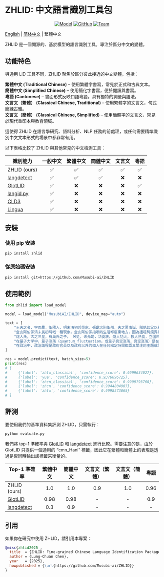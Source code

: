 # ZHLID: 中文語言識別工具包
<p align="center">
    <a href="https://huggingface.co/MusubiAI/ZHLID"><img alt="Model" src="https://img.shields.io/badge/🤗%20Model%20Page-zhlid-yellow"></a>
    <a href="https://github.com/Musubi-ai/Musubi/blob/main/LICENSE"><img alt="GitHub" src="https://img.shields.io/badge/license-Apache_2.0-blue"></a>
    <a href="https://github.com/Musubi-ai"><img alt="Team" src="https://img.shields.io/badge/Built%20by-Musubi%20Team-blue"></a>

</p>

[English](../README.md) | [简体中文](docs/README_zh-CN.md) | 繁體中文

ZHLID 是一個開源的、基於模型的語言識別工具，專注於區分中文的變體。

## 功能特色
與通用 LID 工具不同，ZHLID 聚焦於區分彼此接近的中文變體，包括：

**繁體中文 (Traditional Chinese)** – 使用繁體字書寫，常見於正式和古典文本。  
**簡體中文 (Simplified Chinese)** – 使用簡化字書寫，便於閱讀與書寫。  
**粵語 (Cantonese)** – 書面形式反映口語粵語，具有獨特的詞彙與語法。  
**文言文（繁體） (Classical Chinese, Traditional)** – 使用繁體字的文言文，句式簡練古雅。  
**文言文（簡體） (Classical Chinese, Simplified)** – 使用簡體字的文言文，常見於現代重印本與教育領域。

這使得 ZHLID 在語言學研究、語料分析、NLP 任務的前處理，或任何需要精準識別中文文本形式的場景中都非常有用。

以下表格比較了 ZHLID 與其他常見的中文檢測工具：

| 識別能力 | 一般中文 | 繁體中文 | 簡體中文 | 文言文 | 粵語 |
|------|:----:|:----:|:----:|:----:|:----:|
| ZHLID (ours) | ✅ | ✅ | ✅ | ✅ | ✅ |
| [langdetect](https://github.com/Mimino666/langdetect) | ✅ | ✅ | ✅ | ❌ | ❌ |
| [GlotLID](https://github.com/cisnlp/GlotLID/tree/main) | ✅ | ❌ | ❌ | ❌ | ✅ |
| [langid.py](https://github.com/saffsd/langid.py) | ✅ | ❌ | ❌ | ❌ | ❌ |
| [CLD3](https://github.com/google/cld3?tab=readme-ov-file#supported-languages) | ✅ | ❌ | ❌ | ❌ | ❌ |
| [Lingua](https://github.com/pemistahl/lingua-py) | ✅ | ❌ | ❌ | ❌ | ❌ |

## 安裝
### 使用 pip 安裝
```bash
pip install zhlid
```

### 從原始碼安裝
```bash
pip install git+https://github.com/Musubi-ai/ZHLID
```

## 使用範例
```python
from zhlid import load_model

model = load_model("MusubiAI/ZHLID", device_map="auto")

text = [
    "王夫之者，字而農，衡陽人，明末清初哲學家。張獻忠陷衡州，夫之匿南嶽，賊執其父以為質。夫之自引刀遍刺肢體，舁往易父。",
    "金山阿伯係清末民初時嘅一種現象。金山阿伯係指嗰啲生活喺廣東地方，因為搵唔夠錢畀家人生活，要出洋到舊金山或新金山做苦工，掘金礦。",
    "燧人氏，古之三皇，有巢氏之子。 风姓，讳允婼，华夏族。燧人钻火，教人熟食，立国曰燧明，为后世奉为「火祖」，号燧皇。立一百一十年，崩，子伏羲嗣。\n\n**引据**\n《风俗通义·皇霸篇》\n*",
    "在量子力学中，量子涨落（quantum fluctuation。或量子真空涨落，真空涨落）是在空间任意位置对于能量的暂时变化。 \n从维尔纳·海森堡的不确定性原理可以推导出这结论。",
    "在政治中，政治議程是政府官員以及政府以外的個人在任何給定時間都認真關注的主題或問題/議題的列表。"
]

res = model.predict(text, batch_size=5)
print(res)
# [
#     {'label': 'zhtw_classical', 'confidence_score': 0.9999634027}, 
#     {'label': 'yue', 'confidence_score': 0.9376096725}, 
#     {'label': 'zhcn_classical', 'confidence_score': 0.9999793768}, 
#     {'label': 'zhcn', 'confidence_score': 0.9944804907}, 
#     {'label': 'zhtw', 'confidence_score': 0.9998573065}
# ]
```

## 評測
要使用我們的基準資料集評測 ZHLID，只需執行：
```bash
python evaluate.py
```

我們將 top-1 準確率與 [GlotLID](https://github.com/cisnlp/GlotLID/tree/main) 和 [langdetect](https://github.com/Mimino666/langdetect) 進行比較。需要注意的是，由於 GlotLID 只提供一個通用的 “cmn_Hani” 標籤，因此它在繁體和簡體上的表現是透過是否同時輸出該標籤來衡量的。

| Top-1 準確率                                              | 繁體中文 | 簡體中文 | 文言文（繁體） | 文言文（簡體） |  粵語  |
| ------------------------------------------------------ | :--: | :--: | :-----: | :-----: | :--: |
| ZHLID (ours)                                           |  1.0 |  1.0 |   0.9   |   1.0   | 0.96 |
| [GlotLID](https://github.com/cisnlp/GlotLID/tree/main) | 0.98 | 0.98 |    -    |    -    |  0.9 |
| [langdetect](https://github.com/Mimino666/langdetect)  |  0.3 |  0.9 |    -    |    -    |   -  |

## 引用
如果你在研究中使用 ZHLID，請引用本專案：
```bibtex
@misc{zhlid2025 ,
  title  = {ZHLID: Fine-grained Chinese Language Identification Package},
  author = {Lung-Chuan Chen},
  year   = {2025},
  howpublished = {\url{https://github.com/Musubi-ai/ZHLID}}
}
```